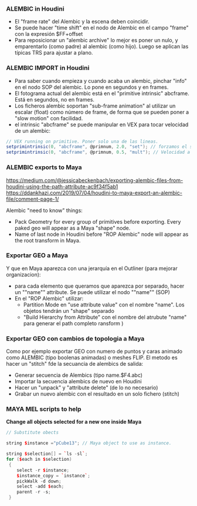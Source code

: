 ### ALEMBIC in Houdini

- El "frame rate" del Alembic y la escena deben coincidir.
- Se puede hacer "time shift" en el nodo de Alembic en el campo "frame" con la expresión $FF+offset
- Para reposicionar un "alembic archive" lo mejor es poner un nulo, y emparentarlo (como padre) al alembic (como hijo). Luego se aplican las típicas TRS para ajustar a plano.

### ALEMBIC IMPORT in Houdini

- Para saber cuando empieza y cuando acaba un alembic, pinchar "info" en el nodo SOP del alembic. Lo pone en segundos y en frames.
- El fotograma actual del alembic está en el "primitive intrinsic" abcframe. Está en segundos, no en frames.
- Los ficheros alembic soportan "sub-frame animation" al utilizar un escalar (float) como número de frame, de forma que se pueden poner a "slow motion" con facilidad.
- el intrinsic "abcframe" se puede manipular en VEX para tocar velocidad de un alembic:
```C#
// VEX running on primitive. Poner solo una de las lineas.
setprimintrinsic(0, "abcframe", @primnum, 2.0, "set"); // forzamos el segundo 2
setprimintrinsic(0, "abcframe", @primnum, 0.5, "mult"); // Velocidad a mitad
```


### ALEMBIC exports to Maya

https://medium.com/@jessicabeckenbach/exporting-alembic-files-from-houdini-using-the-path-attribute-ac9f34f5ab1   
https://ddankhazi.com/2019/07/04/houdini-to-maya-export-an-alembic-file/comment-page-1/   

Alembic "need to know" things:   
- Pack Geometry for every group of primitives before exporting. Every paked geo will appear as a Maya "shape" node.   
- Name of last node in Houdini before "ROP Alembic" node will appear as the root transform in Maya.

### Exportar GEO a Maya   
Y que en Maya aparezca con una jerarquía en el Outliner (para mejorar organizacion):
- para cada elemento que queramos que aparezca por separado, hacer un ""name"" attribute. Se puede utilizar el nodo ""name"" (SOP)
- En el "ROP Alembic" utilizar:
   - Partition Mode en "use attribute value" con el nombre "name". Los objetos tendrán un "shape" separado
   - "Build Hierarchy from Attribute" con el nombre del atrubute "name" para generar el path completo ransform )



### Exportar GEO con cambios de topologia a Maya   

Como por ejemplo exportar GEO con numero de puntos y caras animado como ALEMBIC (tipo boolenas animadas) o meshes FLIP.
El metodo es hacer un "stitch" fde la secuancia de alembics de salida:
- Generar secuencia de Alembics (tipo name.$F4.abc)
- Importar la secuencia  alembics de nuevo en Houdini
- Hacer un "unpack" y "attribute delete" (de lo no necesario)
- Grabar un nuevo alembic con el resultado en un solo fichero (stitch)


### MAYA MEL scripts to help   

**Change all objects selected for a new one inside Maya**   
   
```C++
// Substitute obects 

string $instance ="pCube13"; // Maya object to use as instance.

string $selection[] = `ls -sl`;
for ($each in $selection)
 {
    select -r $instance;
    $instance_copy = `instance`;
    pickWalk -d down;
    select -add $each;
    parent -r -s;
 }
```
